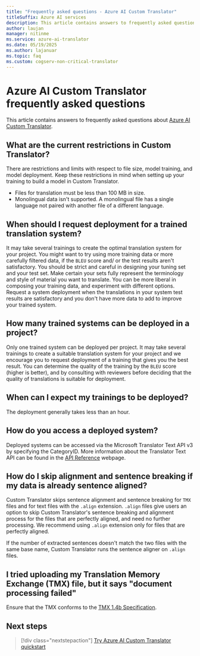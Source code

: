 ```yaml
---
title: "Frequently asked questions - Azure AI Custom Translator"
titleSuffix: Azure AI services
description: This article contains answers to frequently asked questions about the Azure AI Custom Translator.
author: laujan
manager: nitinme
ms.service: azure-ai-translator
ms.date: 05/19/2025
ms.author: lajanuar
ms.topic: faq
ms.custom: cogserv-non-critical-translator
---
```


# Azure AI Custom Translator frequently asked questions

This article contains answers to frequently asked questions about [Azure AI Custom Translator](https://portal.customtranslator.azure.ai).

## What are the current restrictions in Custom Translator?

There are restrictions and limits with respect to file size, model training, and model deployment. Keep these restrictions in mind when setting up your training to build a model in Custom Translator.

- Files for translation must be less than 100 MB in size.
- Monolingual data isn't supported. A monolingual file has a single language not paired with another file of a different language.

## When should I request deployment for a trained translation system?

It may take several trainings to create the optimal translation system for your project. You might want to try using more training data or more carefully filtered data, if the `BLEU` score and/ or the test results aren't satisfactory. You should be strict and careful in designing your tuning set and your test set. Make certain your sets fully represent the terminology and style of material you want to translate. You can be more liberal in composing your training data, and experiment with different options. Request a system deployment when the translations in your system test results are satisfactory and you don't have more data to add to improve your trained system.

## How many trained systems can be deployed in a project?

Only one trained system can be deployed per project. It may take several trainings to create a suitable translation system for your project and we encourage you to request deployment of a training that gives you the best result. You can determine the quality of the training by the `BLEU` score (higher is better), and by consulting with reviewers before deciding that the quality of translations is suitable for deployment.

## When can I expect my trainings to be deployed?

The deployment generally takes less than an hour.

## How do you access a deployed system?

Deployed systems can be accessed via the Microsoft Translator Text API v3 by specifying the CategoryID. More information about the Translator Text API can be found in the [API Reference](../text-translation/reference/v3/reference.md) webpage.

## How do I skip alignment and sentence breaking if my data is already sentence aligned?

Custom Translator skips sentence alignment and sentence breaking for `TMX` files and for text files with the `.align` extension. `.align` files give users an option to skip Custom Translator's sentence breaking and alignment process for the files that are perfectly aligned, and need no further processing. We recommend using `.align` extension only for files that are perfectly aligned.

If the number of extracted sentences doesn't match the two files with the same base name, Custom Translator runs the sentence aligner on `.align` files.

## I tried uploading my Translation Memory Exchange (TMX) file, but it says "document processing failed"

Ensure that the TMX conforms to the [TMX 1.4b Specification](https://www.ttt.org/oscarStandards/tmx/tmx14b.html).

## Next steps

> [!div class="nextstepaction"]
> [Try Azure AI Custom Translator quickstart](quickstart.md)
